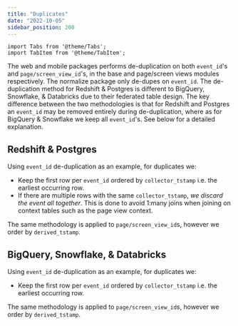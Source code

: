 ```yaml
---
title: "Duplicates"
date: "2022-10-05"
sidebar_position: 200
---
```

```mdx-code-block
import Tabs from '@theme/Tabs';
import TabItem from '@theme/TabItem';
```


The web and mobile packages performs de-duplication on both `event_id`'s and `page/screen_view_id`'s, in the base and page/screen views modules respectively. The normalize package only de-dupes on `event_id`. The de-duplication method for Redshift & Postgres is different to BigQuery, Snowflake, & Databricks due to their federated table design. The key difference between the two methodologies is that for Redshift and Postgres an `event_id` may be removed entirely during de-duplication, where as for BigQuery & Snowflake we keep all `event_id`'s. See below for a detailed explanation.

## Redshift & Postgres
Using `event_id` de-duplication as an example, for duplicates we:

- Keep the first row per `event_id` ordered by `collector_tstamp` i.e. the earliest occurring row.
- If there are multiple rows with the same `collector_tstamp`, *we discard the event all together*. This is done to avoid 1:many joins when joining on context tables such as the page view context.

The same methodology is applied to `page/screen_view_id`s, however we order by `derived_tstamp`.

## BigQuery, Snowflake, & Databricks

Using `event_id` de-duplication as an example, for duplicates we:

- Keep the first row per `event_id` ordered by `collector_tstamp` i.e. the earliest occurring row.

The same methodology is applied to `page/screen_view_id`s, however we order by `derived_tstamp`.
